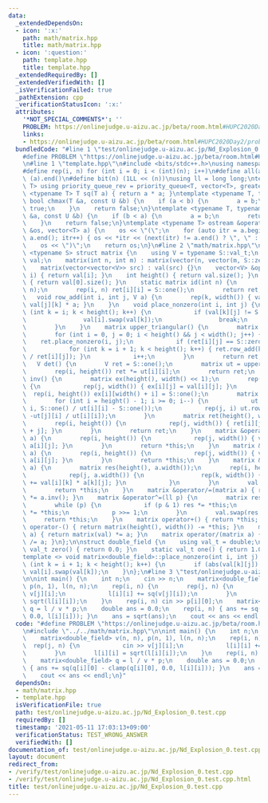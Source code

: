 ```yaml
---
data:
  _extendedDependsOn:
  - icon: ':x:'
    path: math/matrix.hpp
    title: math/matrix.hpp
  - icon: ':question:'
    path: template.hpp
    title: template.hpp
  _extendedRequiredBy: []
  _extendedVerifiedWith: []
  _isVerificationFailed: true
  _pathExtension: cpp
  _verificationStatusIcon: ':x:'
  attributes:
    '*NOT_SPECIAL_COMMENTS*': ''
    PROBLEM: https://onlinejudge.u-aizu.ac.jp/beta/room.html#HUPC2020Day2/problems/I
    links:
    - https://onlinejudge.u-aizu.ac.jp/beta/room.html#HUPC2020Day2/problems/I
  bundledCode: "#line 1 \"test/onlinejudge.u-aizu.ac.jp/Nd_Explosion_0.test.cpp\"\n\
    #define PROBLEM \"https://onlinejudge.u-aizu.ac.jp/beta/room.html#HUPC2020Day2/problems/I\"\
    \n#line 1 \"template.hpp\"\n#include <bits/stdc++.h>\nusing namespace std;\n\n\
    #define rep(i, n) for (int i = 0; i < (int)(n); i++)\n#define all(a) (a).begin(),\
    \ (a).end()\n#define bit(n) (1LL << (n))\nusing ll = long long;\ntemplate <typename\
    \ T> using priority_queue_rev = priority_queue<T, vector<T>, greater<T>>;\ntemplate\
    \ <typename T> T sq(T a) { return a * a; }\ntemplate <typename T, typename U>\
    \ bool chmax(T &a, const U &b) {\n    if (a < b) {\n        a = b;\n        return\
    \ true;\n    }\n    return false;\n}\ntemplate <typename T, typename U> bool chmin(T\
    \ &a, const U &b) {\n    if (b < a) {\n        a = b;\n        return true;\n\
    \    }\n    return false;\n}\ntemplate <typename T> ostream &operator<<(ostream\
    \ &os, vector<T> a) {\n    os << \"(\";\n    for (auto itr = a.begin(); itr !=\
    \ a.end(); itr++) { os << *itr << (next(itr) != a.end() ? \", \" : \"\"); }\n\
    \    os << \")\";\n    return os;\n}\n#line 2 \"math/matrix.hpp\"\n\ntemplate\
    \ <typename S> struct matrix {\n    using V = typename S::val_t;\n    vector<vector<V>>\
    \ val;\n    matrix(int n, int m) : matrix(vector(n, vector(m, S::zero()))) {}\n\
    \    matrix(vector<vector<V>> src) : val(src) {}\n    vector<V> &operator[](int\
    \ i) { return val[i]; }\n    int height() { return val.size(); }\n    int width()\
    \ { return val[0].size(); }\n    static matrix id(int n) {\n        matrix ret(n,\
    \ n);\n        rep(i, n) ret[i][i] = S::one();\n        return ret;\n    }\n \
    \   void row_add(int i, int j, V a) {\n        rep(k, width()) { val[i][k] +=\
    \ val[j][k] * a; }\n    }\n    void place_nonzero(int i, int j) {\n        for\
    \ (int k = i; k < height(); k++) {\n            if (val[k][j] != S::zero()) {\n\
    \                val[i].swap(val[k]);\n                break;\n            }\n\
    \        }\n    }\n    matrix upper_triangular() {\n        matrix ret(val);\n\
    \        for (int i = 0, j = 0; i < height() && j < width(); j++) {\n        \
    \    ret.place_nonzero(i, j);\n            if (ret[i][j] == S::zero()) continue;\n\
    \            for (int k = i + 1; k < height(); k++) { ret.row_add(k, i, -ret[k][j]\
    \ / ret[i][j]); }\n            i++;\n        }\n        return ret;\n    }\n \
    \   V det() {\n        V ret = S::one();\n        matrix ut = upper_triangular();\n\
    \        rep(i, height()) ret *= ut[i][i];\n        return ret;\n    }\n    matrix\
    \ inv() {\n        matrix ex(height(), width() << 1);\n        rep(i, height())\
    \ {\n            rep(j, width()) { ex[i][j] = val[i][j]; }\n        }\n      \
    \  rep(i, height()) ex[i][width() + i] = S::one();\n        matrix ut = ex.upper_triangular();\n\
    \        for (int i = height() - 1; i >= 0; i--) {\n            ut.row_add(i,\
    \ i, S::one() / ut[i][i] - S::one());\n            rep(j, i) ut.row_add(j, i,\
    \ -ut[j][i] / ut[i][i]);\n        }\n        matrix ret(height(), width());\n\
    \        rep(i, height()) {\n            rep(j, width()) { ret[i][j] = ut[i][width()\
    \ + j]; }\n        }\n        return ret;\n    }\n    matrix &operator+=(matrix\
    \ a) {\n        rep(i, height()) {\n            rep(j, width()) { val[i][j] +=\
    \ a[i][j]; }\n        }\n        return *this;\n    }\n    matrix &operator-=(matrix\
    \ a) {\n        rep(i, height()) {\n            rep(j, width()) { val[i][j] -=\
    \ a[i][j]; }\n        }\n        return *this;\n    }\n    matrix &operator*=(matrix\
    \ a) {\n        matrix res(height(), a.width());\n        rep(i, height()) {\n\
    \            rep(j, a.width()) {\n                rep(k, width()) { res[i][j]\
    \ += val[i][k] * a[k][j]; }\n            }\n        }\n        val.swap(res.val);\n\
    \        return *this;\n    }\n    matrix &operator/=(matrix a) { return *this\
    \ *= a.inv(); }\n    matrix &operator^=(ll p) {\n        matrix res = matrix::id(height());\n\
    \        while (p) {\n            if (p & 1) res *= *this;\n            *this\
    \ *= *this;\n            p >>= 1;\n        }\n        val.swap(res.val);\n   \
    \     return *this;\n    }\n    matrix operator+() { return *this; }\n    matrix\
    \ operator-() { return matrix(height(), width()) -= *this; }\n    matrix operator*(matrix\
    \ a) { return matrix(val) *= a; }\n    matrix operator/(matrix a) { return matrix(val)\
    \ /= a; }\n};\n\nstruct double_field {\n    using val_t = double;\n    static\
    \ val_t zero() { return 0.0; }\n    static val_t one() { return 1.0; }\n};\n\n\
    template <> void matrix<double_field>::place_nonzero(int i, int j) {\n    for\
    \ (int k = i + 1; k < height(); k++) {\n        if (abs(val[k][j]) > abs(val[i][j]))\
    \ val[i].swap(val[k]);\n    }\n};\n#line 3 \"test/onlinejudge.u-aizu.ac.jp/Nd_Explosion_0.test.cpp\"\
    \n\nint main() {\n    int n;\n    cin >> n;\n    matrix<double_field> v(n, n),\
    \ p(n, 1), l(n, n);\n    rep(i, n) {\n        rep(j, n) {\n            cin >>\
    \ v[j][i];\n            l[i][i] += sq(v[j][i]);\n        }\n        l[i][i] =\
    \ sqrt(l[i][i]);\n    }\n    rep(i, n) cin >> p[i][0];\n    matrix<double_field>\
    \ q = l / v * p;\n    double ans = 0.0;\n    rep(i, n) { ans += sq(q[i][0] - clamp(q[i][0],\
    \ 0.0, l[i][i])); }\n    ans = sqrt(ans);\n    cout << ans << endl;\n}\n"
  code: "#define PROBLEM \"https://onlinejudge.u-aizu.ac.jp/beta/room.html#HUPC2020Day2/problems/I\"\
    \n#include \"../../math/matrix.hpp\"\n\nint main() {\n    int n;\n    cin >> n;\n\
    \    matrix<double_field> v(n, n), p(n, 1), l(n, n);\n    rep(i, n) {\n      \
    \  rep(j, n) {\n            cin >> v[j][i];\n            l[i][i] += sq(v[j][i]);\n\
    \        }\n        l[i][i] = sqrt(l[i][i]);\n    }\n    rep(i, n) cin >> p[i][0];\n\
    \    matrix<double_field> q = l / v * p;\n    double ans = 0.0;\n    rep(i, n)\
    \ { ans += sq(q[i][0] - clamp(q[i][0], 0.0, l[i][i])); }\n    ans = sqrt(ans);\n\
    \    cout << ans << endl;\n}"
  dependsOn:
  - math/matrix.hpp
  - template.hpp
  isVerificationFile: true
  path: test/onlinejudge.u-aizu.ac.jp/Nd_Explosion_0.test.cpp
  requiredBy: []
  timestamp: '2021-05-11 17:03:13+09:00'
  verificationStatus: TEST_WRONG_ANSWER
  verifiedWith: []
documentation_of: test/onlinejudge.u-aizu.ac.jp/Nd_Explosion_0.test.cpp
layout: document
redirect_from:
- /verify/test/onlinejudge.u-aizu.ac.jp/Nd_Explosion_0.test.cpp
- /verify/test/onlinejudge.u-aizu.ac.jp/Nd_Explosion_0.test.cpp.html
title: test/onlinejudge.u-aizu.ac.jp/Nd_Explosion_0.test.cpp
---
```

